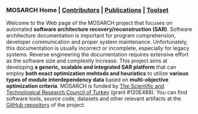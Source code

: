 ### MOSARCH Home | [Contributors](./people.html) | [Publications](./publications.html) | [Toolset](./toolset.html)

Welcome to the Web page of the MOSARCH project that focuses on automated **software architecture recovery/reconstruction (SAR)**. Software architecture documentation is important for program comprehension, developer communication and proper system maintenance. Unfortunately, this documentation is usually incorrect or incomplete, especially for legacy systems. Reverse engineering the documentation requires extensive effort as the software size and complexity increase. This project aims at developing **a generic, scalable and integrated SAR platform** that can employ **both exact optimization mehtods and heuristics** to utilize **various types of module interdependency data** based on **multi-objective optimization criteria**. MOSARCH is funded by [The Scientific and Technological Research Council of Turkey](https://tubitak.gov.tr/en) (grant #120E488). You can find software tools, source code, datasets and other relevant artifacts at the [GitHub repository](https://github.com/hasansozer/MOSARCH) of the project.
